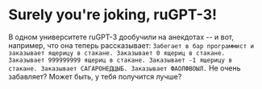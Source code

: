 # Surely you're joking, ruGPT-3!

В одном университете ruGPT-3 дообучили на анекдотах -- и вот, например, что она теперь рассказывает: `Забегает в бар программист и заказывает ящерицу в стакане. Заказывает 0 ящериц в стакане. Заказывает 999999999 ящериц в стакане. Заказывает -1 ящерицу в стакане. Заказывает САГАРОНЕДЦЫБ. Заказывает ФАОЛФВОЫЛ.`
Не очень забавляет? Может быть, у тебя получится лучше?

